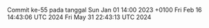 Commit ke-55 pada tanggal Sun Jan 01 14:00 2023 +0100
Fri Feb 16 14:43:06 UTC 2024
Fri May 31 22:43:13 UTC 2024

